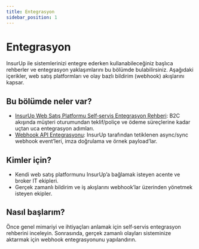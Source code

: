 ```yaml
---
title: Entegrasyon
sidebar_position: 1
---
```


# Entegrasyon

InsurUp ile sistemlerinizi entegre ederken kullanabileceğiniz başlıca rehberler ve entegrasyon yaklaşımlarını bu bölümde bulabilirsiniz. Aşağıdaki içerikler, web satış platformları ve olay bazlı bildirim (webhook) akışlarını kapsar.

## Bu bölümde neler var?

- [InsurUp Web Satış Platformu Self‑servis Entegrasyon Rehberi](/entegrasyon/insurup-web-satis-platformu-self-servis-entegrasyon-rehberi): B2C akışında müşteri oturumundan teklif/poliçe ve ödeme süreçlerine kadar uçtan uca entegrasyon adımları.
- [Webhook API Entegrasyonu](/entegrasyon/webhook-api-entegrasyonu): InsurUp tarafından tetiklenen async/sync webhook event’leri, imza doğrulama ve örnek payload’lar.

## Kimler için?

- Kendi web satış platformunu InsurUp’a bağlamak isteyen acente ve broker IT ekipleri.
- Gerçek zamanlı bildirim ve iş akışlarını webhook’lar üzerinden yönetmek isteyen ekipler.

## Nasıl başlarım?

Önce genel mimariyi ve ihtiyaçları anlamak için self‑servis entegrasyon rehberini inceleyin. Sonrasında, gerçek zamanlı olayları sisteminize aktarmak için webhook entegrasyonunu yapılandırın.
